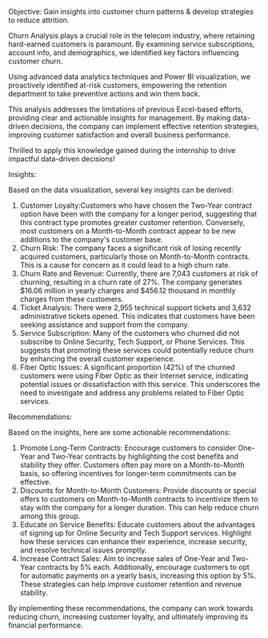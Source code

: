 Objective: Gain insights into customer churn patterns & develop strategies to reduce attrition. 

Churn Analysis plays a crucial role in the telecom industry, where retaining hard-earned customers is paramount. By examining service subscriptions, account info, and demographics, we identified key factors influencing customer churn.

Using advanced data analytics techniques and Power BI visualization, we proactively identified at-risk customers, empowering the retention department to take preventive actions and win them back.

This analysis addresses the limitations of previous Excel-based efforts, providing clear and actionable insights for management. By making data-driven decisions, the company can implement effective retention strategies, improving customer satisfaction and overall business performance.

Thrilled to apply this knowledge gained during the internship to drive impactful data-driven decisions!

Insights:

Based on the data visualization, several key insights can be derived:

1. Customer Loyalty:Customers who have chosen the Two-Year contract option have been with the company for a longer period, suggesting that this contract type promotes greater customer retention. Conversely, most customers on a Month-to-Month contract appear to be new additions to the company's customer base.
2. Churn Risk: The company faces a significant risk of losing recently acquired customers, particularly those on Month-to-Month contracts. This is a cause for concern as it could lead to a high churn rate.
3. Churn Rate and Revenue: Currently, there are 7,043 customers at risk of churning, resulting in a churn rate of 27%. The company generates $16.06 million in yearly charges and $456.12 thousand in monthly charges from these customers.
4. Ticket Analysis: There were 2,955 technical support tickets and 3,632 administrative tickets opened. This indicates that customers have been seeking assistance and support from the company.
5. Service Subscription: Many of the customers who churned did not subscribe to Online Security, Tech Support, or Phone Services. This suggests that promoting these services could potentially reduce churn by enhancing the overall customer experience.
6. Fiber Optic Issues: A significant proportion (42%) of the churned customers were using Fiber Optic as their Internet service, indicating potential issues or dissatisfaction with this service. This underscores the need to investigate and address any problems related to Fiber Optic services.


Recommendations:

Based on the insights, here are some actionable recommendations:

1. Promote Long-Term Contracts: Encourage customers to consider One-Year and Two-Year contracts by highlighting the cost benefits and stability they offer. Customers often pay more on a Month-to-Month basis, so offering incentives for longer-term commitments can be effective.
2. Discounts for Month-to-Month Customers: Provide discounts or special offers to customers on Month-to-Month contracts to incentivize them to stay with the company for a longer duration. This can help reduce churn among this group.
3. Educate on Service Benefits: Educate customers about the advantages of signing up for Online Security and Tech Support services. Highlight how these services can enhance their experience, increase security, and resolve technical issues promptly.
4. Increase Contract Sales: Aim to increase sales of One-Year and Two-Year contracts by 5% each. Additionally, encourage customers to opt for automatic payments on a yearly basis, increasing this option by 5%. These strategies can help improve customer retention and revenue stability.


By implementing these recommendations, the company can work towards reducing churn, increasing customer loyalty, and ultimately improving its financial performance.
